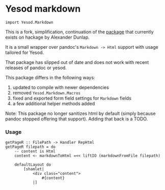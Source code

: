 # Yesod markdown

~~~ { .haskell }
import Yesod.Markdown
~~~

This is a fork, simplification, continuation of the [package][] that 
currently exists on hackage by Alexander Dunlap.

It is a small wrapper over pandoc's `Markdown -> Html` support with 
usage tailored for Yesod.

That package has slipped out of date and does not work with recent 
releases of pandoc or yesod.

This package differs in the following ways:

1. updated to compile with newer dependencies
2. removed `Yesod.Markdown.Macros`
3. fixed and exported form field settings for `Markdown` fields
4. a few additional helper methods added

Note: This package no longer sanitizes html by default (simply because 
pandoc stopped offering that support). Adding that back is a TODO.

### Usage

~~~ { .haskell }
getPageR :: FilePath -> Handler RepHtml
getPageR filepath = do
    -- content is Html
    content <- markdownToHtml =<< liftIO (markdownFromFile filepath)

    defaultLayout do
        [shamlet|
            <div class="content">
                #{content}
            |]
~~~

[package]: http://hackage.haskell.org/package/yesod-markdown
